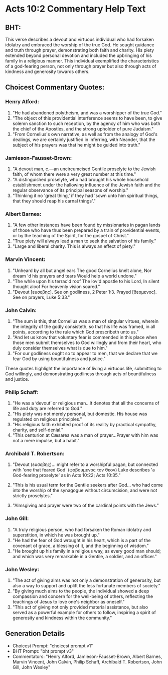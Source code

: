 # Acts 10:2 Commentary Help Text

## BHT:
This verse describes a devout and virtuous individual who had forsaken idolatry and embraced the worship of the true God. He sought guidance and truth through prayer, demonstrating both faith and charity. His piety extended beyond personal devotion and included the upbringing of his family in a religious manner. This individual exemplified the characteristics of a god-fearing person, not only through prayer but also through acts of kindness and generosity towards others.

## Choicest Commentary Quotes:
### Henry Alford:
1. "He had abandoned polytheism, and was a worshipper of the true God."
2. "The object of this providential interference seems to have been, to give solemn sanction to such reception, by the agency of him who was both the chief of the Apostles, and the strong upholder of pure Judaism."
3. "From Cornelius's own narrative, as well as from the analogy of God's dealings, we are certainly justified in inferring, with Neander, that the subject of his prayers was that he might be guided into truth."

### Jamieson-Fausset-Brown:
1. "A devout man, c.—an uncircumcised Gentile proselyte to the Jewish faith, of whom there were a very great number at this time." 
2. "A distinguished proselyte, who had brought his whole household establishment under the hallowing influence of the Jewish faith and the regular observance of its principal seasons of worship."
3. "Thinking it no 'great thing,' if they had 'sown unto him spiritual things, that they should reap his carnal things'."

### Albert Barnes:
1. "A few other instances have been found by missionaries in pagan lands of those who have thus been prepared by a train of providential events, or by the teaching of the Spirit, for the gospel of Christ."
2. "True piety will always lead a man to seek the salvation of his family."
3. "Large and liberal charity. This is always an effect of piety."

### Marvin Vincent:
1. "Unheard by all but angel ears The good Cornelius knelt alone, Nor dream 'd his prayers and tears Would help a world undone."
2. "The while upon his terrac'd roof The lov'd apostle to his Lord, In silent thought aloof For heavenly vision soared."
3. "Devout [ευσεβης]. See on godliness, 2 Peter 1:3. Prayed [δεομενος]. See on prayers, Luke 5:33."

### John Calvin:
1. "The sum is this, that Cornelius was a man of singular virtues, wherein the integrity of the godly consisteth, so that his life was framed, in all points, according to the rule which God prescribeth unto us."
2. "And let us know that voluntary fear is commended in this place when those men submit themselves to God willingly and from their heart, who duly consider themselves what is due to him."
3. "For our godliness ought so to appear to men, that we declare that we fear God by using bountifulness and justice."

These quotes highlight the importance of living a virtuous life, submitting to God willingly, and demonstrating godliness through acts of bountifulness and justice.

### Philip Schaff:
1) "He was a ‘devout’ or religious man...It denotes that all the concerns of life and duty are referred to God."
2) "His piety was not merely personal, but domestic. His house was regulated on religious principles."
3) "His religious faith exhibited proof of its reality by practical sympathy, charity, and self-denial."
4) "This centurion at Cæsarea was a man of prayer...Prayer with him was not a mere impulse, but a habit."

### Archibald T. Robertson:
1. "Devout (ευσεβης)... might refer to a worshipful pagan, but connected with 'one that feared God' (φοβουμενος τον θεον) Luke describes 'a God-fearing proselyte' as in Acts 10:22; Acts 10:35." 

2. "This is his usual term for the Gentile seekers after God... who had come into the worship of the synagogue without circumcision, and were not strictly proselytes."

3. "Almsgiving and prayer were two of the cardinal points with the Jews."

### John Gill:
1. "A truly religious person, who had forsaken the Roman idolatry and superstition, in which he was brought up."
2. "He had the fear of God wrought in his heart, which is a part of the covenant of grace, a blessing of it, and the beginning of wisdom."
3. "He brought up his family in a religious way, as every good man should; and which was very remarkable in a Gentile, a soldier, and an officer."

### John Wesley:
1. "The act of giving alms was not only a demonstration of generosity, but also a way to support and uplift the less fortunate members of society."
2. "By giving much alms to the people, the individual showed a deep compassion and concern for the well-being of others, reflecting the teachings of Jesus to love one's neighbor as oneself."
3. "This act of giving not only provided material assistance, but also served as a powerful example for others to follow, inspiring a spirit of generosity and kindness within the community."


## Generation Details
- Choicest Prompt: "choicest prompt v1"
- BHT Prompt: "bht prompt v3"
- Commentators: "Henry Alford, Jamieson-Fausset-Brown, Albert Barnes, Marvin Vincent, John Calvin, Philip Schaff, Archibald T. Robertson, John Gill, John Wesley"
